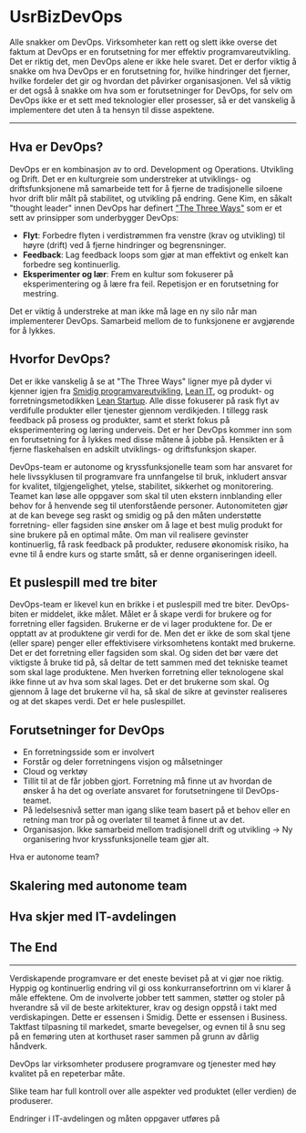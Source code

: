 # UsrBizDevOps

Alle snakker om DevOps. Virksomheter kan rett og slett ikke overse det faktum at DevOps er en forutsetning for mer effektiv programvareutvikling. Det er riktig det, men DevOps alene er ikke hele svaret. Det er derfor viktig å snakke om hva DevOps er en forutsetning for, hvilke hindringer det fjerner, hvilke fordeler det gir og hvordan det påvirker organisasjonen. Vel så viktig er det også å snakke om hva som er forutsetninger for DevOps, for selv om DevOps ikke er et sett med teknologier eller prosesser, så er det vanskelig å implementere det uten å ta hensyn til disse aspektene.

---

## Hva er DevOps?
DevOps er en kombinasjon av to ord. Development og Operations. Utvikling og Drift. Det er en kulturgreie som understreker at utviklings- og driftsfunksjonene må samarbeide tett for å fjerne de tradisjonelle siloene hvor drift blir målt på stabilitet, og utvikling på endring. Gene Kim, en såkalt "thought leader" innen DevOps har definert ["The Three Ways"](http://itrevolution.com/the-three-ways-principles-underpinning-devops/) som er et sett av prinsipper som underbygger DevOps:

  * **Flyt**: Forbedre flyten i verdistrømmen fra venstre (krav og utvikling) til høyre (drift) ved å fjerne hindringer og begrensninger.
  * **Feedback**: Lag feedback loops som gjør at man effektivt og enkelt kan forbedre seg kontinuerlig.
  * **Eksperimenter og lær**: Frem en kultur som fokuserer på eksperimentering og å lære fra feil. Repetisjon er en forutsetning for mestring.

Det er viktig å understreke at man ikke må lage en ny silo når man implementerer DevOps. Samarbeid mellom de to funksjonene er avgjørende for å lykkes.

## Hvorfor DevOps?
Det er ikke vanskelig å se at "The Three Ways" ligner mye på dyder vi kjenner igjen fra [Smidig programvareutvikling](http://www.agilemanifesto.org/), [Lean IT](https://en.wikipedia.org/wiki/Lean_IT), og produkt- og forretningsmetodikken [Lean Startup](http://theleanstartup.com/principles). Alle disse fokuserer på rask flyt av verdifulle produkter eller tjenester gjennom verdikjeden. I tillegg rask feedback på prosess og produkter, samt et sterkt fokus på eksperimentering og læring underveis. Det er her DevOps kommer inn som en forutsetning for å lykkes med disse måtene å jobbe på. Hensikten er å fjerne flaskehalsen en adskilt utviklings- og driftsfunksjon skaper.

DevOps-team er autonome og kryssfunksjonelle team som har ansvaret for hele livssyklusen til programvare fra unnfangelse til bruk, inkludert ansvar for kvalitet, tilgjengelighet, ytelse, stabilitet, sikkerhet og monitorering. Teamet kan løse alle oppgaver som skal til uten ekstern innblanding eller behov for å henvende seg til utenforstående personer. Autonomiteten gjør at de kan bevege seg raskt og smidig og på den måten understøtte forretning- eller fagsiden sine ønsker om å lage et best mulig produkt for sine brukere på en optimal måte. Om man vil realisere gevinster kontinuerlig, få rask feedback på produkter, redusere økonomisk risiko, ha evne til å endre kurs og starte smått, så er denne organiseringen ideell.

## Et puslespill med tre biter
DevOps-team er likevel kun en brikke i et puslespill med tre biter. DevOps-biten er middelet, ikke målet. Målet er å skape verdi for brukere og for forretning eller fagsiden. Brukerne er de vi lager produktene for. De er opptatt av at produktene gir verdi for de. Men det er ikke de som skal tjene (eller spare) penger eller effektivisere virksomhetens kontakt med brukerne. Det er det forretning eller fagsiden som skal. Og siden det bør være det viktigste å bruke tid på, så deltar de tett sammen med det tekniske teamet som skal lage produktene. Men hverken forretning eller teknologene skal ikke finne ut av hva som skal lages. Det er det brukerne som skal. Og gjennom å lage det brukerne vil ha, så skal de sikre at gevinster realiseres og at det skapes verdi. Det er hele puslespillet.

## Forutsetninger for DevOps
* En forretningsside som er involvert
* Forstår og deler forretningens visjon og målsetninger
* Cloud og verktøy
* Tillit til at de får jobben gjort. Forretning må finne ut av hvordan de ønsker å ha det og overlate ansvaret for forutsetningene til DevOps-teamet.
* På ledelsesnivå setter man igang slike team basert på et behov eller en retning man tror på og overlater til teamet å finne ut av det.
* Organisasjon. Ikke samarbeid mellom tradisjonell drift og utvikling -> Ny organisering hvor kryssfunksjonelle team gjør alt.

Hva er autonome team?

## Skalering med autonome team

## Hva skjer med IT-avdelingen

## The End

---

Verdiskapende programvare er det eneste beviset på at vi gjør noe riktig. Hyppig og kontinuerlig endring vil gi oss konkurransefortrinn om vi klarer å måle effektene. Om de involverte jobber tett sammen, støtter og stoler på hverandre så vil de beste arkitekturer, krav og design oppstå i takt med verdiskapingen. Dette er essensen i Smidig. Dette er essensen i Business. Taktfast tilpasning til markedet, smarte bevegelser, og evnen til å snu seg på en femøring uten at korthuset raser sammen på grunn av dårlig håndverk.

DevOps lar virksomheter produsere programvare og tjenester med høy kvalitet på en repeterbar måte.

Slike team har full kontroll over alle aspekter ved produktet (eller verdien) de produserer.

Endringer i IT-avdelingen og måten oppgaver utføres på
